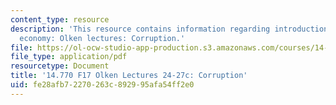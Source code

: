 ```yaml
---
content_type: resource
description: 'This resource contains information regarding introduction to political
  economy: Olken lectures: Corruption.'
file: https://ol-ocw-studio-app-production.s3.amazonaws.com/courses/14-770-introduction-to-political-economy-fall-2017/fe28afb72270263c892995afa54ff2e0_MIT14_770F17_lec24_27c.pdf
file_type: application/pdf
resourcetype: Document
title: '14.770 F17 Olken Lectures 24-27c: Corruption'
uid: fe28afb7-2270-263c-8929-95afa54ff2e0
---
```

